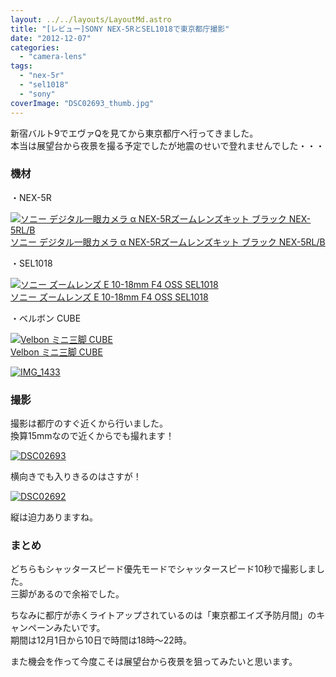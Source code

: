 ```yaml
---
layout: ../../layouts/LayoutMd.astro
title: "[レビュー]SONY NEX-5RとSEL1018で東京都庁撮影"
date: "2012-12-07"
categories: 
  - "camera-lens"
tags: 
  - "nex-5r"
  - "sel1018"
  - "sony"
coverImage: "DSC02693_thumb.jpg"
---
```


新宿バルト9でエヴァQを見てから東京都庁へ行ってきました。  
本当は展望台から夜景を撮る予定でしたが地震のせいで登れませんでした・・・

### 機材

・NEX-5R

[![ソニー デジタル一眼カメラ α NEX-5Rズームレンズキット ブラック NEX-5RL/B](images/41Ihx2NlCKL._SL160_.jpg)  
ソニー デジタル一眼カメラ α NEX-5Rズームレンズキット ブラック NEX-5RL/B  
](https://www.amazon.co.jp/exec/obidos/ASIN/B009Z3PCII/mizuka123-22/ref=nosim)

  
・SEL1018

[![ソニー ズームレンズ E 10-18mm F4 OSS SEL1018](images/31C%2BEiE2-%2BL._SL160_.jpg)  
ソニー ズームレンズ E 10-18mm F4 OSS SEL1018  
](https://www.amazon.co.jp/exec/obidos/ASIN/B009Z3PBZC/mizuka123-22/ref=nosim)

  
・ベルボン CUBE

[![Velbon ミニ三脚 CUBE](images/41AlUOyDNOL._SL160_.jpg)  
Velbon ミニ三脚 CUBE  
](https://www.amazon.co.jp/exec/obidos/ASIN/B004AFCFGI/mizuka123-22/ref=nosim)

[![IMG_1433](images/IMG_1433_thumb.jpg "IMG_1433")](//mizuka123.net/wp-content/uploads/2012/12/IMG_1433.jpg)

### 撮影

撮影は都庁のすぐ近くから行いました。  
換算15mmなので近くからでも撮れます！

[![DSC02693](images/DSC02693_thumb.jpg "DSC02693")](//mizuka123.net/wp-content/uploads/2012/12/DSC02693.jpg)

横向きでも入りきるのはさすが！

[![DSC02692](images/DSC02692_thumb.jpg "DSC02692")](//mizuka123.net/wp-content/uploads/2012/12/DSC02692.jpg)

縦は迫力ありますね。

### まとめ

どちらもシャッタースピード優先モードでシャッタースピード10秒で撮影しました。  
三脚があるので余裕でした。

ちなみに都庁が赤くライトアップされているのは「東京都エイズ予防月間」のキャンペーンみたいです。  
期間は12月1日から10日で時間は18時～22時。

また機会を作って今度こそは展望台から夜景を狙ってみたいと思います。
